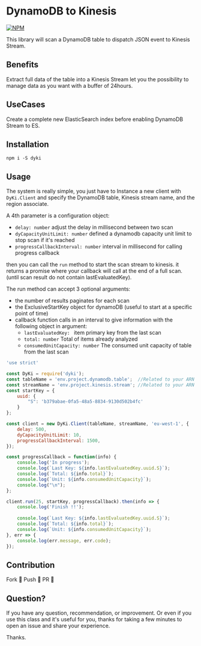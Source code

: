 # DynamoDB to Kinesis

[![NPM](https://nodei.co/npm/dyki.svg?downloads=true&downloadRank=true&stars=true)](https://nodei.co/npm/dyki/)

This library will scan a DynamoDB table to dispatch JSON event to Kinesis Stream.

## Benefits

Extract full data of the table into a Kinesis Stream let you the possibility to manage data as you want with a buffer of 24hours.

## UseCases

Create a complete new ElasticSearch index before enabling DynamoDB Stream to ES.

## Installation

```
npm i -S dyki
```

## Usage

The system is really simple, you just have to Instance a new client with `DyKi.Client`
and specify the DynamoDB table, Kinesis stream name, and the region associate.

A 4th parameter is a configuration object:

* `delay: number` adjust the delay in millisecond between two scan
* `dyCapacityUnitLimit: number` defined a dynamodb capacity unit limit to stop scan if it's reached
* `progressCallbackInterval: number` interval in millisecond for calling progress callback 

then you can call the `run` method to start the scan stream to kinesis.
it returns a promise where your callback will call at the end of a full scan.
(until scan result do not contain lastEvaluatedKey).

The run method can accept 3 optional arguments:

- the number of results paginates for each scan
- the ExclusiveStartKey object for dynamoDB (useful to start at a specific point of time)
- callback function calls in an interval to give information with the following object in argument:
    - `lastEvaluatedKey: ` item primary key from the last scan
    - `total: number` Total of items already analyzed
    - `consumedUnitCapacity: number` The consumed unit capacity of table from the last scan


```javascript
'use strict'

const DyKi = require('dyki');
const tableName = 'env.project.dynamodb.table';  //Related to your ARN name
const streamName = 'env.project.kinesis.stream'; //Related to your ARN name
const startKey = {
    uuid: {
        "S": 'b379abae-0fa5-48a5-8834-9130d502b4fc'
    }
};

const client = new DyKi.Client(tableName, streamName, 'eu-west-1', {
    delay: 500,
    dyCapacityUnitLimit: 10,
    progressCallbackInterval: 1500,
});

const progressCallback = function(info) {
    console.log('In progress');
    console.log(`Last Key: ${info.lastEvaluatedKey.uuid.S}`);
    console.log(`Total: ${info.total}`);
    console.log(`Unit: ${info.consumedUnitCapacity}`);
    console.log("\n");
};

client.run(25, startKey, progressCallback).then(info => {
    console.log('Finish !!');
    
    console.log(`Last Key: ${info.lastEvaluatedKey.uuid.S}`);
    console.log(`Total: ${info.total}`);
    console.log(`Unit: ${info.consumedUnitCapacity}`);
}, err => {
    console.log(err.message, err.code);
});
```

## Contribution

Fork :book:
Push :runner:
PR :clap:

## Question?

If you have any question, recommendation, or improvement.
Or even if you use this class and it's useful for you,
thanks for taking a few minutes to open an issue and share your experience.

Thanks.

